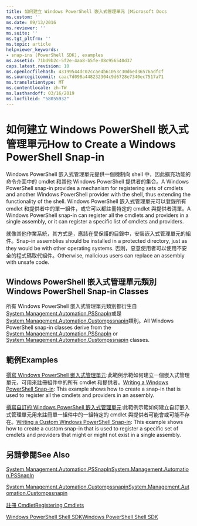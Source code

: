 ```yaml
---
title: 如何建立 Windows PowerShell 嵌入式管理單元 |Microsoft Docs
ms.custom: ''
ms.date: 09/13/2016
ms.reviewer: ''
ms.suite: ''
ms.tgt_pltfrm: ''
ms.topic: article
helpviewer_keywords:
- snap-ins [PowerShell SDK], examples
ms.assetid: 71bd9b2c-5f2e-4aa8-b5fe-08c956540d37
caps.latest.revision: 10
ms.openlocfilehash: 43199544dc02ccae4b61053c30d6ed36576adfcf
ms.sourcegitcommit: caac7d098a448232304c9d6728e7340ec7517a71
ms.translationtype: MT
ms.contentlocale: zh-TW
ms.lasthandoff: 03/16/2019
ms.locfileid: "58055932"
---
```

# <a name="how-to-create-a-windows-powershell-snap-in"></a><span data-ttu-id="5d7de-102">如何建立 Windows PowerShell 嵌入式管理單元</span><span class="sxs-lookup"><span data-stu-id="5d7de-102">How to Create a Windows PowerShell Snap-in</span></span>

<span data-ttu-id="5d7de-103">Windows PowerShell 嵌入式管理單元提供一個機制向 shell 中，因此擴充功能的命令介面中的 cmdlet 和其他 Windows PowerShell 提供者的集合。</span><span class="sxs-lookup"><span data-stu-id="5d7de-103">A Windows PowerShell snap-in provides a mechanism for registering sets of cmdlets and another Windows PowerShell provider with the shell, thus extending the functionality of the shell.</span></span> <span data-ttu-id="5d7de-104">Windows PowerShell 嵌入式管理單元可以登錄所有 cmdlet 和提供者中的單一組件，或它可以都註冊特定的 cmdlet 與提供者清單。</span><span class="sxs-lookup"><span data-stu-id="5d7de-104">A Windows PowerShell snap-in can register all the cmdlets and providers in a single assembly, or it can register a specific list of cmdlets and providers.</span></span>

<span data-ttu-id="5d7de-105">就像其他作業系統，其方式是，應該在受保護的目錄中，安裝嵌入式管理單元的組件。</span><span class="sxs-lookup"><span data-stu-id="5d7de-105">Snap-in assemblies should be installed in a protected directory, just as they would be with other operating systems.</span></span> <span data-ttu-id="5d7de-106">否則，惡意使用者可以使用不安全的程式碼取代組件。</span><span class="sxs-lookup"><span data-stu-id="5d7de-106">Otherwise, malicious users can replace an assembly with unsafe code.</span></span>

## <a name="windows-powershell-snap-in-classes"></a><span data-ttu-id="5d7de-107">Windows PowerShell 嵌入式管理單元類別</span><span class="sxs-lookup"><span data-stu-id="5d7de-107">Windows PowerShell Snap-in Classes</span></span>

<span data-ttu-id="5d7de-108">所有 Windows PowerShell 嵌入式管理單元類別都衍生自[System.Management.Automation.PSSnapIn](/dotnet/api/System.Management.Automation.PSSnapIn)或是[System.Management.Automation.Custompssnapin](/dotnet/api/System.Management.Automation.CustomPSSnapIn)類別。</span><span class="sxs-lookup"><span data-stu-id="5d7de-108">All Windows PowerShell snap-in classes derive from the [System.Management.Automation.PSSnapIn](/dotnet/api/System.Management.Automation.PSSnapIn) or [System.Management.Automation.Custompssnapin](/dotnet/api/System.Management.Automation.CustomPSSnapIn) classes.</span></span>

## <a name="examples"></a><span data-ttu-id="5d7de-109">範例</span><span class="sxs-lookup"><span data-stu-id="5d7de-109">Examples</span></span>

<span data-ttu-id="5d7de-110">[撰寫 Windows PowerShell 嵌入式管理單元](./writing-a-windows-powershell-snap-in.md):此範例示範如何建立一個嵌入式管理單元，可用來註冊組件中的所有 cmdlet 和提供者。</span><span class="sxs-lookup"><span data-stu-id="5d7de-110">[Writing a Windows PowerShell Snap-in](./writing-a-windows-powershell-snap-in.md): This example shows how to create a snap-in that is used to register all the cmdlets and providers in an assembly.</span></span>

<span data-ttu-id="5d7de-111">[撰寫自訂的 Windows PowerShell 嵌入式管理單元](./writing-a-custom-windows-powershell-snap-in.md):此範例示範如何建立自訂嵌入式管理單元用來註冊單一組件中的一組特定的 cmdlet 與提供者可能會或可能不存在。</span><span class="sxs-lookup"><span data-stu-id="5d7de-111">[Writing a Custom Windows PowerShell Snap-in](./writing-a-custom-windows-powershell-snap-in.md): This example shows how to create a custom snap-in that is used to register a specific set of cmdlets and providers that might or might not exist in a single assembly.</span></span>

## <a name="see-also"></a><span data-ttu-id="5d7de-112">另請參閱</span><span class="sxs-lookup"><span data-stu-id="5d7de-112">See Also</span></span>

[<span data-ttu-id="5d7de-113">System.Management.Automation.PSSnapIn</span><span class="sxs-lookup"><span data-stu-id="5d7de-113">System.Management.Automation.PSSnapIn</span></span>](/dotnet/api/System.Management.Automation.PSSnapIn)

[<span data-ttu-id="5d7de-114">System.Management.Automation.Custompssnapin</span><span class="sxs-lookup"><span data-stu-id="5d7de-114">System.Management.Automation.Custompssnapin</span></span>](/dotnet/api/System.Management.Automation.CustomPSSnapIn)

[<span data-ttu-id="5d7de-115">註冊 Cmdlet</span><span class="sxs-lookup"><span data-stu-id="5d7de-115">Registering Cmdlets</span></span>](./registering-cmdlets.md)

[<span data-ttu-id="5d7de-116">Windows PowerShell Shell SDK</span><span class="sxs-lookup"><span data-stu-id="5d7de-116">Windows PowerShell Shell SDK</span></span>](../windows-powershell-reference.md)
